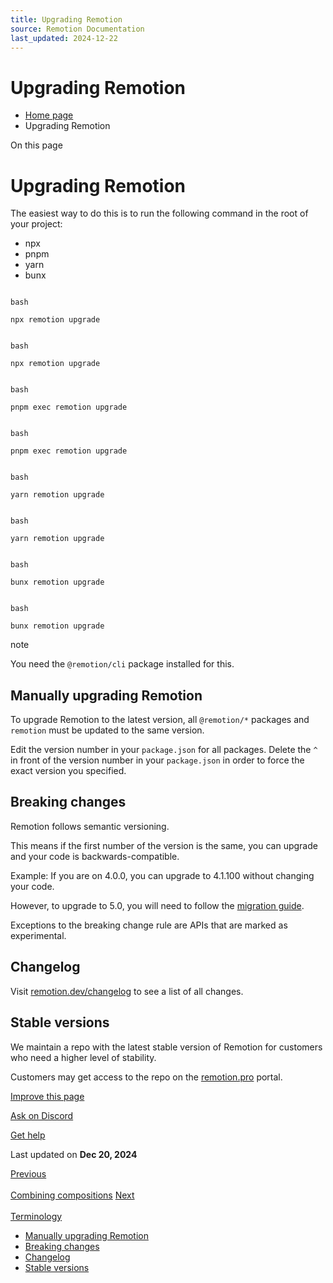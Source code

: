 ```yaml
---
title: Upgrading Remotion
source: Remotion Documentation
last_updated: 2024-12-22
---
```


# Upgrading Remotion

- [Home page](/)
- Upgrading Remotion

On this page

# Upgrading Remotion

The easiest way to do this is to run the following command in the root of your project:

- npx
- pnpm
- yarn
- bunx

```

bash

npx remotion upgrade
```

```

bash

npx remotion upgrade
```

```

bash

pnpm exec remotion upgrade
```

```

bash

pnpm exec remotion upgrade
```

```

bash

yarn remotion upgrade
```

```

bash

yarn remotion upgrade
```

```

bash

bunx remotion upgrade
```

```

bash

bunx remotion upgrade
```

note

You need the `@remotion/cli` package installed for this.

## Manually upgrading Remotion [​](\#manually-upgrading-remotion "Direct link to Manually upgrading Remotion")

To upgrade Remotion to the latest version, all `@remotion/*` packages and `remotion` must be updated to the same version.

Edit the version number in your `package.json` for all packages.
Delete the `^` in front of the version number in your `package.json` in order to force the exact version you specified.

## Breaking changes [​](\#breaking-changes "Direct link to Breaking changes")

Remotion follows semantic versioning.

This means if the first number of the version is the same, you can upgrade and your code is backwards-compatible.

Example: If you are on 4.0.0, you can upgrade to 4.1.100 without changing your code.

However, to upgrade to 5.0, you will need to follow the [migration guide](/docs/5-0-migration).

Exceptions to the breaking change rule are APIs that are marked as experimental.

## Changelog [​](\#changelog "Direct link to Changelog")

Visit [remotion.dev/changelog](https://remotion.dev/changelog) to see a list of all changes.

## Stable versions [​](\#stable-versions "Direct link to Stable versions")

We maintain a repo with the latest stable version of Remotion for customers who need a higher level of stability.

Customers may get access to the repo on the [remotion.pro](https://remotion.pro) portal.

[Improve this page](https://github.com/remotion-dev/remotion/edit/main/packages/docs/docs/upgrading.mdx)

[Ask on Discord](https://remotion.dev/discord)

[Get help](/docs/get-help)

Last updated on **Dec 20, 2024**

[Previous\
\
Combining compositions](/docs/miscellaneous/snippets/combine-compositions) [Next\
\
Terminology](/docs/terminology)

- [Manually upgrading Remotion](#manually-upgrading-remotion)
- [Breaking changes](#breaking-changes)
- [Changelog](#changelog)
- [Stable versions](#stable-versions)
